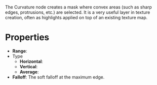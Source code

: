 


The Curvature node creates a mask where convex areas (such as sharp edges, protrusions, etc.) are selected. It is a very useful layer in texture creation, often as highlights applied on top of an existing texture map.



# Properties

- **Range**: 
- Type
  - **Horizontal**: <desc>
  - **Vertical**: <desc>
  - **Average**: <desc>
- **Falloff**: The soft falloff at the maximum edge.



